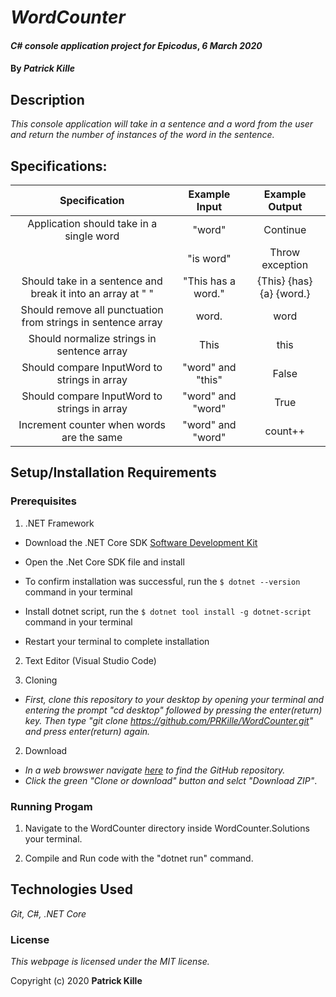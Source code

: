 # _WordCounter_

#### _C# console application project for Epicodus_, _6 March 2020_

#### By _**Patrick Kille**_

## Description

_This console application will take in a sentence and a word from the user and return the number of instances of the word in the sentence._

## Specifications:

| Specification | Example Input | Example Output |
|:-:|:-:|:-:|
| Application should take in a single word | "word" | Continue |
|| "is word" | Throw exception |
| Should take in a sentence and break it into an array at " " | "This has a word."| {This} {has} {a} {word.}|
| Should remove all punctuation from strings in sentence array | word. | word |
| Should normalize strings in sentence array | This | this |
| Should compare InputWord to strings in array | "word" and "this" | False |
| Should compare InputWord to strings in array | "word" and "word" | True |
| Increment counter when words are the same | "word" and "word" | count++ |


## Setup/Installation Requirements

### Prerequisites

1. .NET Framework
* Download the .NET Core SDK [Software Development Kit](https://dotnet.microsoft.com/download)
* Open the .Net Core SDK file and install
* To confirm installation was successful, run the ```$ dotnet --version``` command in your terminal

* Install dotnet script, run the ```$ dotnet tool install -g dotnet-script``` command in your terminal
* Restart your terminal to complete installation
2. Text Editor (Visual Studio Code)

1. Cloning
  * _First, clone this repository to your desktop by opening your terminal and entering the prompt "cd desktop" followed by pressing the enter(return) key. Then type "git clone https://github.com/PRKille/WordCounter.git" and press enter(return) again._

2. Download
  * _In a web browswer navigate [here](https://github.com/PRKille/WordCounter.git) to find the GitHub repository._
  * _Click the green "Clone or download" button and selct "Download ZIP"_.

### Running Progam

1. Navigate to the WordCounter directory inside WordCounter.Solutions your terminal.

2. Compile and Run code with the "dotnet run" command.


## Technologies Used

_Git, C#, .NET Core_

### License

*This webpage is licensed under the MIT license.*

Copyright (c) 2020 **Patrick Kille**